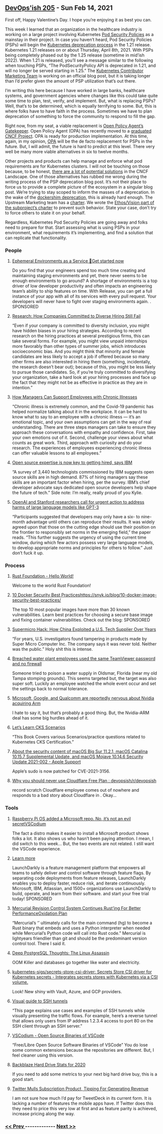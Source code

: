 ## [DevOps'ish 205](https://devopsish.com/205) - Sun Feb 14, 2021

First off, Happy Valentine’s Day. I hope you’re enjoying it as best you can.

This week I learned that an organization in the healthcare industry is working on a large project involving Kubernetes <a href="https://kubernetes.io/docs/concepts/policy/pod-security-policy/">Pod Security Policies</a> as a mainstay in their project. In case you haven’t heard, Pod Security Policies (PSPs) will begin the <a href="https://kubernetes.io/docs/reference/using-api/deprecation-policy/">Kubernetes deprecation process</a> in the 1.21 release. Kubernetes 1.21 releases on or about Thursday, April 8th, 2021. With PSPs being completely phased out by the 1.25 release (sometime in mid’ish 2022). When 1.21 is released, you’ll see a message similar to the following when touching PSPs, “The PodSecurityPolicy API is deprecated in 1.21, and will no longer be served starting in 1.25.” The <a href="https://github.com/kubernetes/community/tree/master/communication/marketing-team">Kubernetes Contributor Marketing Team</a> is working on an official blog post, but it is taking longer than I’d prefer given the amount of PSP utilization that’s out there.

I’m writing this here because I have worked in large banks, healthcare systems, and government agencies where changes like this could take quite some time to plan, test, verify, and implement. But, what is replacing PSPs? Well, that’s to be determined, which is equally terrifying to some. But, this is where folks have to have faith in the process. Sometimes we have to plan deprecation of something to force the community to respond to fill the gap.

Right now, from my seat, a viable replacement is <a href="https://open-policy-agent.github.io/gatekeeper/website/docs/">Open Policy Agent’s Gatekeeper</a>. Open Policy Agent (OPA) has recently moved to a <a href="https://www.cncf.io/announcements/2021/02/04/cloud-native-computing-foundation-announces-open-policy-agent-graduation/">graduated CNCF Project</a>. OPA is ready for production implementation. At this time, again, in my opinion, <a href="https://www.openpolicyagent.org/">OPA</a> will be the de facto replacement for PSPs in the future. But, I will admit, the future is hard to predict at this level. There very well be many more viable alternatives in six to twelve months.

Other projects and products can help manage and enforce what pod requirements are for Kubernetes clusters. I will not be touching on those because, to be honest, <a href="https://landscape.cncf.io/card-mode?category=security-compliance&amp;grouping=category">there are a lot of potential solutions</a> in the CNCF Landscape. One of those alternatives has rubbed me wrong during the writing process of the PSP deprecation blog post. It’s not their place to force us to provide a complete picture of the ecosystem in a singular blog post. We’re trying to stay scoped to inform the masses of a deprecation. In the wake of the <a href="https://devopsish.com/195/">dockershim deprecation</a>, this is already hard enough. The Upstream Marketing team has a <a href="https://github.com/kubernetes/community/blob/master/communication/marketing-team/CHARTER.md">charter</a>. We wrote the <a href="https://github.com/kubernetes/community/blob/master/communication/marketing-team/CHARTER.md#ethosvision">Ethos/Vision part of the subproject’s charter</a> to prevent such behavior. State your case, don’t try to force others to state it on your behalf.

Regardless, Kubernetes Pod Security Policies are going away and folks need to prepare for that. Start assessing what is using PSPs in your environment, what requirements it’s implementing, and find a solution that can replicate that functionality.

### People

1. [Ephemeral Environments as a Service 🤯Get started now](https://releaseapp.io/?utm_source=devopsish&utm_medium=email&utm_content=get-started&utm_campaign=202102)

    Do you find that your engineers spend too much time creating and maintaining staging environments and yet, there never seems to be enough environments to go around? A shortage of environments is a top driver of low developer productivity and often impacts an engineering team’s ability to ship features on time. With Release, you can get a full instance of your app with all of its services with every pull request. Your developers will never have to fight over staging environments again. . SPONSORED
1. [Research: How Companies Committed to Diverse Hiring Still Fail](https://hbr.org/2021/02/research-how-companies-committed-to-diverse-hiring-still-fail)

    “Even if your company is committed to diversity inclusion, you might have hidden biases in your hiring strategies. According to recent research on the hiring practices at several prestigious firms, this can take several forms. For example, you might view unpaid internships more favorably than other types of summer jobs, which introduces socioeconomic bias. And you might think that minority and female candidates are less likely to accept a job if offered because so many other firms are also interested in hiring them (something, incidentally, the research doesn’t bear out); because of this, you might be less likely to pursue those candidates. So, if you’re truly committed to diversifying your organization, take a hard look at your hiring processes and face up the fact that they might not be as effective in practice as they are in intention.”
1. [How Managers Can Support Employees with Chronic Illnesses](https://hbr.org/2021/02/how-managers-can-support-employees-with-chronic-illnesses)

    “Chronic illness is extremely common, and the Covid-19 pandemic has helped normalize talking about it in the workplace. It can be hard to know what to say to an employee with a chronic illness — it’s an emotional topic, and your own assumptions can get in the way of real understanding. There are three steps managers can take to ensure they approach these conversations with empathy and confidence. First, take your own emotions out of it. Second, challenge your views about what counts as great work. Third, approach with curiosity and do your research. The experiences of employees experiencing chronic illness can offer valuable lessons to all employees.”
1. [Open source expertise is now key to getting hired, says IBM](https://www.businessinsider.com/open-source-ibm-software-developers-programming-2021-2)

    “A survey of 3,440 technologists commissioned by IBM suggests open source skills are in high demand. 87% of hiring managers say these skills are an important factor when hiring, per the survey. IBM’s chief developer advocate says dedicated open source developers help shape the future of tech.” Side note: I’m really, really proud of you Kylie.
1. [OpenAI and Stanford researchers call for urgent action to address harms of large language models like GPT-3](https://venturebeat.com/2021/02/09/openai-and-stanford-researchers-call-for-urgent-action-to-address-harms-of-large-language-models-like-gpt-3/)

    “Participants suggested that developers may only have a six- to nine-month advantage until others can reproduce their results. It was widely agreed upon that those on the cutting edge should use their position on the frontier to responsibly set norms in the emerging field,” the paper reads. “This further suggests the urgency of using the current time window, during which few actors possess very large language models, to develop appropriate norms and principles for others to follow.” Just don’t fuck it up.
### Process

1. [Rust Foundation - Hello World!](https://foundation.rust-lang.org/posts/2021-02-08-hello-world/)

    Welcome to the world Rust Foundation!
1. [10 Docker Security Best Practiceshttps://snyk.io/blog/10-docker-image-security-best-practices/](https://snyk.io/blog/10-docker-image-security-best-practices/)

    The top 10 most popular images have more than 30 known vulnerabilities. Learn best practices for choosing a secure base image and fixing container vulnerabilities. Check out the blog:  SPONSORED
1. [Supermicro Hack: How China Exploited a U.S. Tech Supplier Over Years](https://www.bloomberg.com/features/2021-supermicro/)

    “For years, U.S. investigators found tampering in products made by Super Micro Computer Inc. The company says it was never told. Neither was the public.” Holy shit this is intense.
1. [Breached water plant employees used the same TeamViewer password and no firewall](https://arstechnica.com/information-technology/2021/02/breached-water-plant-employees-used-the-same-teamviewer-password-and-no-firewall/)

    Someone tried to poison a water supply in Oldsmar, Florida (near my old Tampa stomping grounds). This seems targeted but, the target was also super soft. Luckily an employee watched the whole event occur and set the settings back to normal tolerance.
1. [Microsoft, Google, and Qualcomm are reportedly nervous about Nvidia acquiring Arm](https://www.theverge.com/2021/2/12/22280262/qualcomm-microsoft-google-nvidia-arm-acquisition-investigations-concerns)

    I hate to say it, but that’s probably a good thing. But, the Nvidia-ARM deal has some big hurdles ahead of it.
1. [Let’s Learn CKS Scenarios](https://gumroad.com/l/cksbook)

    “This Book Covers various Scenarios/practice questions related to Kubernetes CKS Certification.”
1. [About the security content of macOS Big Sur 11.2.1, macOS Catalina 10.15.7 Supplemental Update, and macOS Mojave 10.14.6 Security Update 2021-002 - Apple Support](https://support.apple.com/en-us/HT212177)

    Apple’s sudo is now patched for CVE-2021-3156.
1. [Why you should never use Cloudflare Free Plan : devopsish/r/devopsish](https://www.reddit.com/r/devopsish/comments/lfhbt6/why_you_should_never_use_cloudflare_free_plan/)

    record scratch Cloudflare employee comes out of nowhere and responds to a bad story about Cloudflare in . Okay…
### Tools

1. [Raspberry Pi OS added a Microsoft repo. No, it’s not an evil secretVSCodium](https://arstechnica.com/gadgets/2021/02/raspberry-pi-os-added-a-microsoft-repo-no-its-not-an-evil-secret/)

    The fact a distro makes it easier to install a Microsoft product shows folks a lot. It also shows us who hasn’t been paying attention. I mean, I did switch to  this week… But, the two events are not related. I still want the VSCode experience.
1. [Learn more](https://launchdarkly.com/?utm_source=devopsish&utm_medium=news_pod&utm_campaign=21q1-newsletter)

    LaunchDarkly is a feature management platform that empowers all teams to safely deliver and control software through feature flags. By separating code deployments from feature releases, LaunchDarkly enables you to deploy faster, reduce risk, and iterate continuously. Microsoft, IBM, Atlassian, and 1500+ organizations use LaunchDarkly to build, operate, and learn from their software.  and start your free trial today! SPONSORED
1. [Mercurial Revision Control System Continues Rust’ing For Better PerformanceOxidation Plan](https://www.phoronix.com/scan.php?page=news_item&px=Mercurial-More-Rust-2021)

    “Mercurial’s ‘’ ultimately calls for the main command (hg) to become a Rust binary that embeds and uses a Python interpreter when needed while Mercurial’s Python code will call into Rust code.” Mercurial is lightyears friendlier than git and should be the predominant version control tool. There I said it.
1. [Deep PostgreSQL Thoughts: The Linux Assassin](https://info.crunchydata.com/blog/deep-postgresql-thoughts-the-linux-assassin)

    OOM Killer and databases go together like water and electricity.
1. [kubernetes-sigs/secrets-store-csi-driver: Secrets Store CSI driver for Kubernetes secrets - Integrates secrets stores with Kubernetes via a CSI volume.](https://github.com/kubernetes-sigs/secrets-store-csi-driver)

    Look! New shiny with Vault, Azure, and GCP providers.
1. [Visual guide to SSH tunnels](https://robotmoon.com/ssh-tunnels/)

    “This page explains use cases and examples of SSH tunnels while visually presenting the traffic flows. For example, here’s a reverse tunnel that allows only users from IP address 1.2.3.4 access to port 80 on the SSH client through an SSH server.”
1. [VSCodium - Open Source Binaries of VSCode](https://vscodium.com/)

    “Free/Libre Open Source Software Binaries of VSCode” You do lose some common extensions because the repositories are different. But, I feel cleaner using this version.
1. [Backblaze Hard Drive Stats for 2020](https://www.backblaze.com/blog/backblaze-hard-drive-stats-for-2020/)

    If you need to add some metrics to your next big hard drive buy, this is a good start.
1. [Twitter Mulls Subscription Product, Tipping For Generating Revenue](https://www.bloomberg.com/news/articles/2021-02-08/twitter-considers-subscription-fee-for-tweetdeck-unique-content)

    I am not sure how much I’d pay for TweetDeck in its current form. It is lacking a number of features the mobile apps have. If Twitter does this they need to price this very low at first and as feature parity is achieved, increase pricing along the way.

### [ << Prev ](devopsweekly-204.md) ------------- [ Next >> ](devopsweekly-206.md)